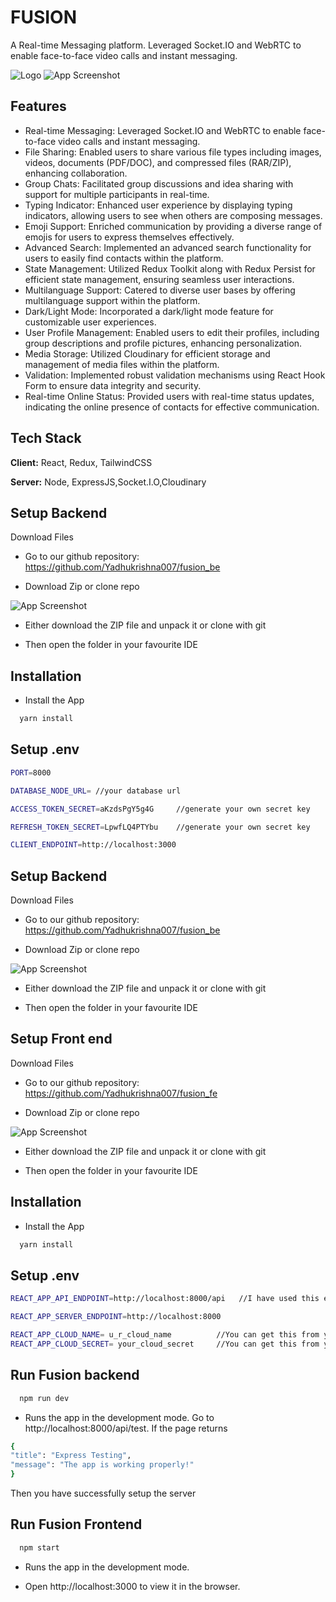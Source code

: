 
# FUSION

A Real-time Messaging platform. Leveraged Socket.IO and WebRTC to enable face-to-face video calls and instant messaging.


![Logo](https://res.cloudinary.com/duxrswftp/image/upload/v1717689270/chatbot/Blue_and_Green_Modern_Soccer_Match_Banner_1_ww2ij9.png)
![App Screenshot](https://res.cloudinary.com/duxrswftp/image/upload/v1717739965/chatbot/63a78055-7261-4524-bca3-49f221065dab.png)



## Features

* Real-time Messaging: Leveraged Socket.IO and WebRTC to enable face-to-face video calls and instant messaging.
* File Sharing: Enabled users to share various file types including images, videos, documents (PDF/DOC), and compressed files (RAR/ZIP), enhancing collaboration.
* Group Chats: Facilitated group discussions and idea sharing with support for multiple participants in real-time.
* Typing Indicator: Enhanced user experience by displaying typing indicators, allowing users to see when others are composing messages.
* Emoji Support: Enriched communication by providing a diverse range of emojis for users to express themselves effectively.
* Advanced Search: Implemented an advanced search functionality for users to easily find contacts within the platform.
* State Management: Utilized Redux Toolkit along with Redux Persist for efficient state management, ensuring seamless user interactions.
* Multilanguage Support: Catered to diverse user bases by offering multilanguage support within the platform.
* Dark/Light Mode: Incorporated a dark/light mode feature for customizable user experiences.
* User Profile Management: Enabled users to edit their profiles, including group descriptions and profile pictures, enhancing personalization.
* Media Storage: Utilized Cloudinary for efficient storage and management of media files within the platform.
* Validation: Implemented robust validation mechanisms using React Hook Form to ensure data integrity and security.
* Real-time Online Status: Provided users with real-time status updates, indicating the online presence of contacts for effective communication.


## Tech Stack

**Client:** React, Redux, TailwindCSS

**Server:** Node, ExpressJS,Socket.I.O,Cloudinary






## Setup Backend
Download Files 
- Go to our github repository: https://github.com/Yadhukrishna007/fusion_be

- Download Zip or clone repo

![App Screenshot](https://res.cloudinary.com/duxrswftp/image/upload/v1717737524/chatbot/d39cb1af-d660-4185-9bf1-7ff93c13b846.png)

- Either download the ZIP file and unpack it or clone with git

- Then open the folder in your favourite IDE
## Installation

- Install the App

```bash
  yarn install 

```




## Setup .env
```bash
PORT=8000

DATABASE_NODE_URL= //your database url

ACCESS_TOKEN_SECRET=aKzdsPgY5g4G     //generate your own secret key

REFRESH_TOKEN_SECRET=LpwfLQ4PTYbu    //generate your own secret key

CLIENT_ENDPOINT=http://localhost:3000 


```




## Setup Backend
Download Files 
- Go to our github repository: https://github.com/Yadhukrishna007/fusion_be

- Download Zip or clone repo

![App Screenshot](https://res.cloudinary.com/duxrswftp/image/upload/v1717737524/chatbot/d39cb1af-d660-4185-9bf1-7ff93c13b846.png)

- Either download the ZIP file and unpack it or clone with git

- Then open the folder in your favourite IDE
## Setup Front end
Download Files  
- Go to our github repository: https://github.com/Yadhukrishna007/fusion_fe

- Download Zip or clone repo

![App Screenshot](https://res.cloudinary.com/duxrswftp/image/upload/v1717736242/chatbot/35d40a3a-ae11-48f3-a665-3b1bc11de7c4.png)

- Either download the ZIP file and unpack it or clone with git

- Then open the folder in your favourite IDE
## Installation

- Install the App

```bash
  yarn install 

```



## Setup .env
```bash
REACT_APP_API_ENDPOINT=http://localhost:8000/api   //I have used this endpoint for my backend server, you can change it to your own server endpoint.

REACT_APP_SERVER_ENDPOINT=http://localhost:8000 

REACT_APP_CLOUD_NAME= u_r_cloud_name          //You can get this from your cloudinary account
REACT_APP_CLOUD_SECRET= your_cloud_secret     //You can get this from your cloudinary account
```





## Run Fusion backend


```bash
  npm run dev  

```

- Runs the app in the development mode.
Go to http://localhost:8000/api/test.    If the page returns
```bash
{
"title": "Express Testing",
"message": "The app is working properly!"
}
```
Then you have successfully setup the server



## Run Fusion Frontend


```bash
  npm start  

```

- Runs the app in the development mode.

- Open http://localhost:3000 to view it in the browser.
